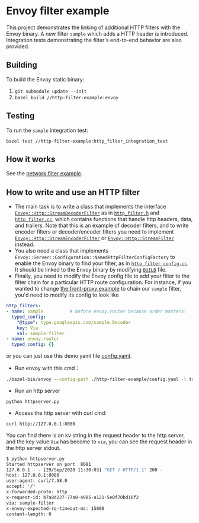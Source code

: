 # Envoy filter example

This project demonstrates the linking of additional HTTP filters with the Envoy binary.
A new filter `sample` which adds a HTTP header is introduced.
Integration tests demonstrating the filter's end-to-end behavior are
also provided.

## Building

To build the Envoy static binary:

1. `git submodule update --init`
2. `bazel build //http-filter-example:envoy`

## Testing

To run the `sample` integration test:

`bazel test //http-filter-example:http_filter_integration_test`

## How it works

See the [network filter example](../README.md#how-it-works).

## How to write and use an HTTP filter

- The main task is to write a class that implements the interface
 [`Envoy::Http::StreamDecoderFilter`][StreamDecoderFilter] as in
 [`http_filter.h`](http_filter.h) and [`http_filter.cc`](http_filter.cc),
 which contains functions that handle http headers, data, and trailers.
 Note that this is an example of decoder filters, 
 and to write encoder filters or decoder/encoder filters
 you need to implement 
 [`Envoy::Http::StreamEncoderFilter`][StreamEncoderFilter] or
 [`Envoy::Http::StreamFilter`][StreamFilter] instead.
- You also need a class that implements 
 `Envoy::Server::Configuration::NamedHttpFilterConfigFactory`
 to enable the Envoy binary to find your filter,
 as in [`http_filter_config.cc`](http_filter_config.cc).
 It should be linked to the Envoy binary by modifying [`BUILD`][BUILD] file.
- Finally, you need to modify the Envoy config file to add your filter to the
 filter chain for a particular HTTP route configuration. For instance, if you
 wanted to change [the front-proxy example][front-envoy.yaml] to chain our
 `sample` filter, you'd need to modify its config to look like

```yaml
http_filters:
- name: sample          # before envoy.router because order matters!
  typed_config:
    "@type": type.googleapis.com/sample.Decoder
    key: Via
    val: sample-filter
- name: envoy.router
  typed_config: {}
```
or you can just use this demo yaml file [config.yaml](config.yaml).
- Run envoy with this cmd：
```sh
./bazel-bin/envoy --config-path ./http-filter-example/config.yaml -l trace
```
- Run an http server
```sh
python httpserver.py
```
- Access the http server with curl cmd:
```sh
curl http://127.0.0.1:8080
```
You can find there is an kv string in the request header to the http server,
and the key value `Via` has become to `via`, you can see the request header 
in the http server stdout.
```sh
$ python httpserver.py 
Started httpserver on port  8081
127.0.0.1 - - [29/Sep/2020 11:30:03] "GET / HTTP/1.1" 200 -
host: 127.0.0.1:8080
user-agent: curl/7.58.0
accept: */*
x-forwarded-proto: http
x-request-id: b7a8d227-77a0-4985-a121-5e0f70bd16f2
via: sample-filter
x-envoy-expected-rq-timeout-ms: 15000
content-length: 0
```

[StreamDecoderFilter]: https://github.com/envoyproxy/envoy/blob/b2610c84aeb1f75c804d67effcb40592d790e0f1/include/envoy/http/filter.h#L300
[StreamEncoderFilter]: https://github.com/envoyproxy/envoy/blob/b2610c84aeb1f75c804d67effcb40592d790e0f1/include/envoy/http/filter.h#L413
[StreamFilter]: https://github.com/envoyproxy/envoy/blob/b2610c84aeb1f75c804d67effcb40592d790e0f1/include/envoy/http/filter.h#L462
[BUILD]: https://github.com/envoyproxy/envoy-filter-example/blob/d76d3096c4cbd647d26b44b3f801c3afbc81d3e2/http-filter-example/BUILD#L15-L18
[front-envoy.yaml]: https://github.com/envoyproxy/envoy/blob/b2610c84aeb1f75c804d67effcb40592d790e0f1/examples/front-proxy/front-envoy.yaml#L28
